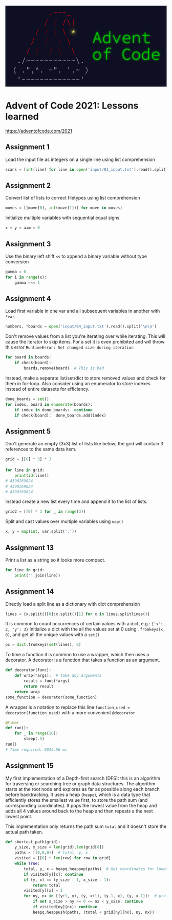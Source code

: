 ![](input/advent%20of%20code.jpg)
# Advent of Code 2021: Lessons learned
https://adventofcode.com/2021

## Assignment 1 

Load the input file as integers on a single line using list comprehension
```python
scans = [int(line) for line in open('input/01_input.txt').read().splitlines()]
```

## Assignment 2 

Convert list of lists to correct filetypes using list comprehension
```python
moves = [[move[0], int(move[1])] for move in moves]
```

Initialize multiple variables with sequential equal signs 
```python
x = y = aim = 0
```

## Assignment 3 

Use the binary left shift `<<` to append a binary variable without type conversion 
```python
gamma = 0
for i in range(x):
    gamma <<= 1
```


## Assignment 4

Load first variable in one var and all subsequent variables in another with `*var`

```python
numbers, *boards = open('input/04_input.txt').read().split('\n\n')
```

Don't remove values from a list you're iterating over while iterating. This will cause the iterator to skip items. For a set it is even prohibited and will throw this error `RuntimeError: Set changed size during iteration`
```python
for board in boards:
    if check(board):
        boards.remove(board)  # This is bad
```

Instead, make a separate list/set/dict to store removed values and check for them in for-loop.
Also consider using an enumerator to store indexes instead of entire datasets for efficiency.
```python
done_boards = set()
for index, board in enumerate(boards):
    if index in done_boards:  continue
    if check(board):  done_boards.add(index)
```


## Assignment 5

Don't generate an empty (3x3) list of lists like below; the grid will contain 3 references to the same data item.
```python
grid = [[0] * 3] * 3

for line in grid:
    print(id(line))
# 4390269824
# 4390269824
# 4390269824
```
Instead create a new list every time and append it to the list of lists.

```python
grid2 = [[0] * 3 for _ in range(3)]
```

Split and cast values over multiple variables using `map()`
```python
x, y = map(int, var.split(','))
```

## Assignment 13
Print a list as a string so it looks more compact.
```python
for line in grid:
    print(''.join(line))
```

## Assignment 14
Directly load a split line as a dictionary with dict comprehension
```python
lines = {x.split()[0]:x.split()[1] for x in lines.splitlines()}
```

It is common to count occurrences of certain values with a dict, e.g.: `{'x': 2, 'y': 3}` 
Initialize a dict with the all the values set at 0 using `.fromkeys(x, 0)`, and get all the unique values with a `set()`
```python
pc = dict.fromkeys(set(lines), 0)
```

To time a function it is common to use a wrapper, which then uses a decorator. 
A decorator is a function that takes a function as an argument.
```python
def decorator(func): 
    def wrap(*args):  # take any arguments
        result = func(*args)
        return result
    return wrap 
some_function = decorator(some_function)
```

A wrapper is a notation to replace this line `function_used = decorator(function_used)` 
with a more convenient `@decorator`
```python
@timer
def run():
    for _ in range(10):
        sleep(.5)
run()
# Time required: 5034.56 ms
```

## Assignment 15
My first implementation of a Depth-first search (DFS): this is an algorithm for traversing or searching tree or graph data structures. The algorithm starts at the root node and explores as far as possible along each branch before backtracking. It uses a heap (`heapq`), which is a data type that efficiently stores the smallest value first, to store the path sum (and corresponding coordinates). It pops the lowest value from the heap and adds all 4 values around back to the heap and then repeats a the next lowest point. 

This implementation only returns the path sum `total` and it doesn't store the actual path taken. 

```python
def shortest_path(grid):
    y_size, x_size = len(grid),len(grid[0])
    paths = [(0,0,0)]  # total, y, x
    visited = [[0] * len(row) for row in grid]
    while True:
        total, y, x = heapq.heappop(paths)  # Get coordinates for lowest path
        if visited[y][x]: continue
        if (y, x) == (y_size - 1, x_size - 1):
            return total
        visited[y][x] = 1
        for ny, nx in [(y+1, x), (y, x+1), (y-1, x), (y, x-1)]:  # prefer down and right
            if not x_size > ny >= 0 <= nx < y_size: continue
            if visited[ny][nx]: continue
            heapq.heappush(paths, (total + grid[ny][nx], ny, nx))
```
